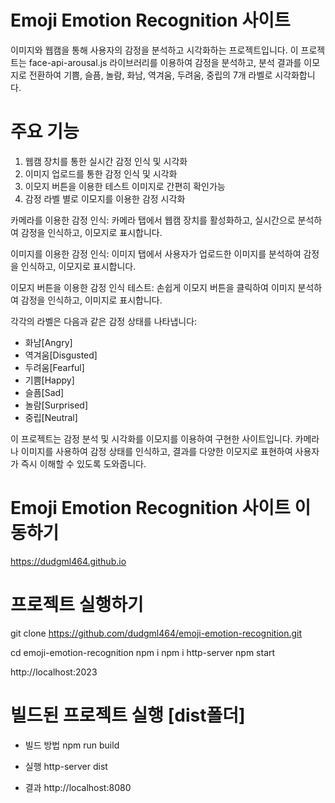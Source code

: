 
# Emoji Emotion Recognition 사이트
이미지와 웹캠을 통해 사용자의 감정을 분석하고 시각화하는 프로젝트입니다. 이 프로젝트는 face-api-arousal.js 라이브러리를 이용하여 감정을 분석하고, 분석 결과를 이모지로 전환하여 기쁨, 슬픔, 놀람, 화남, 역겨움, 두려움, 중립의 7개 라벨로 시각화합니다.

# 주요 기능
1. 웹캠 장치를 통한 실시간 감정 인식 및 시각화
2. 이미지 업로드를 통한 감정 인식 및 시각화
3. 이모지 버튼을 이용한 테스트 이미지로 간편히 확인가능
4. 감정 라벨 별로 이모지를 이용한 감정 시각화

카메라를 이용한 감정 인식: 카메라 탭에서 웹캠 장치를 활성화하고, 실시간으로 분석하여 감정을 인식하고, 이모지로 표시합니다.

이미지를 이용한 감정 인식: 이미지 탭에서 사용자가 업로드한 이미지를 분석하여 감정을 인식하고, 이모지로 표시합니다.

이모지 버튼을 이용한 감정 인식 테스트: 손쉽게 이모지 버튼을 클릭하여 이미지 분석하여 감정을 인식하고, 이미지로 표시합니다.

각각의 라벨은 다음과 같은 감정 상태를 나타냅니다:
- 화남[Angry]
- 역겨움[Disgusted]
- 두려움[Fearful]
- 기쁨[Happy]
- 슬픔[Sad]
- 놀람[Surprised]
- 중립[Neutral]

이 프로젝트는 감정 분석 및 시각화를 이모지를 이용하여 구현한 사이트입니다. 카메라나 이미지를 사용하여 감정 상태를 인식하고, 결과를 다양한 이모지로 표현하여 사용자가 즉시 이해할 수 있도록 도와줍니다.

# Emoji Emotion Recognition 사이트 이동하기
https://dudgml464.github.io

# 프로젝트 실행하기
git clone https://github.com/dudgml464/emoji-emotion-recognition.git

cd emoji-emotion-recognition
npm i
npm i http-server
npm start

http://localhost:2023

# 빌드된 프로젝트 실행 [dist폴더] 
- 빌드 방법
npm run build

- 실행
http-server dist

- 결과
http://localhost:8080

